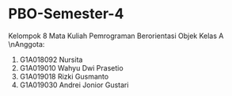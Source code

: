 # PBO-Semester-4

Kelompok 8 Mata Kuliah Pemrograman Berorientasi Objek Kelas A
\nAnggota:
1. G1A018092 Nursita
2. G1A019010 Wahyu Dwi Prasetio
3. G1A019018 Rizki Gusmanto
4. G1A019030 Andrei Jonior Gustari
